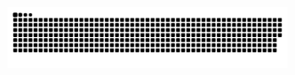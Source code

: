 <picture>
  <source media="(prefers-color-scheme: dark)" srcset="https://raw.githubusercontent.com/jasperdemmers/jasperdemmers/output/github-contribution-grid-snake-dark.svg">
  <source media="(prefers-color-scheme: light)" srcset="https://raw.githubusercontent.com/jasperdemmers/jasperdemmers/output/github-contribution-grid-snake.svg">
  <img alt="github contribution grid snake animation" src="https://raw.githubusercontent.com/jasperdemmers/jasperdemmers/output/github-contribution-grid-snake.svg">
</picture>